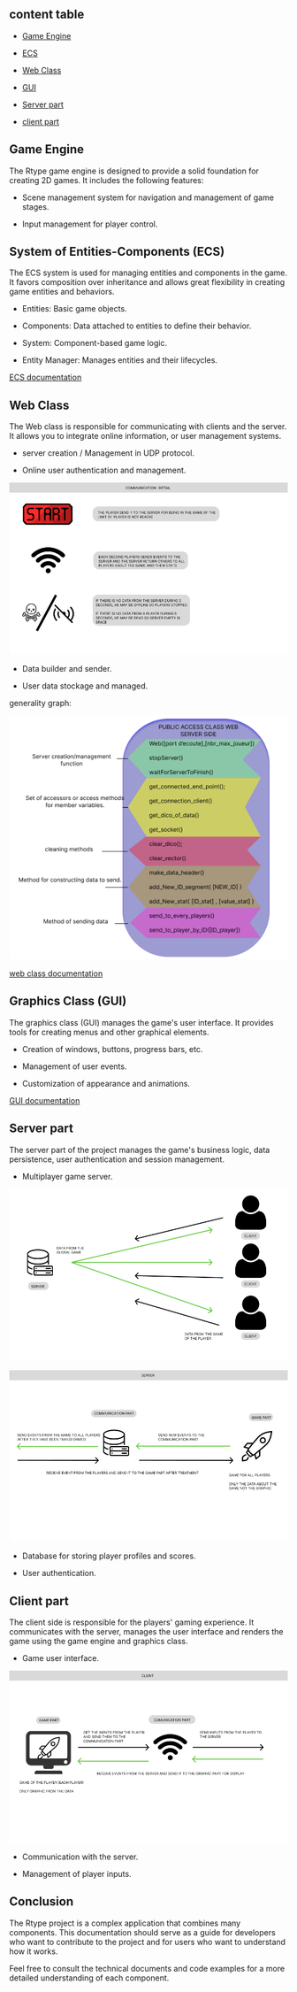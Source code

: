 ## content table

  

- [Game Engine](#section1)

  

- [ECS](#section2)

  

- [Web Class](#section3)

  

- [GUI](#section4)

  

- [Server part](#section5)

  

- [client part](#section6)

  
  

## <a name="section1"></a> Game Engine

  

The Rtype game engine is designed to provide a solid foundation for creating 2D games. It includes the following features:


- Scene management system for navigation and management of game stages.

- Input management for player control.


  

## <a name="section2"></a> System of Entities-Components (ECS)

  

The ECS system is used for managing entities and components in the game. It favors composition over inheritance and allows great flexibility in creating game entities and behaviors.

  
- Entities: Basic game objects.

- Components: Data attached to entities to define their behavior.

- System: Component-based game logic.

- Entity Manager: Manages entities and their lifecycles.

[ECS documentation](registry.md)

## <a name="section3"></a> Web Class

  

The Web class is responsible for communicating with clients and the server. It allows you to integrate online information, or user management systems.

  

- server creation / Management in UDP protocol.

- Online user authentication and management.

![graph multi player](src/Frame4.png)

- Data builder and sender.

- User data stockage and managed.

generality graph:

![graph de la partie publique de la classe](src/webclass.png)

[web class documentation](web.md)


## <a name="section4"></a> Graphics Class (GUI)

  

The graphics class (GUI) manages the game's user interface. It provides tools for creating menus and other graphical elements.
  

- Creation of windows, buttons, progress bars, etc.

- Management of user events.

- Customization of appearance and animations.


[GUI documentation](gui.md)
  

## <a name="section5"></a> Server part

  

The server part of the project manages the game's business logic, data persistence, user authentication and session management.

  

- Multiplayer game server.

![graph multi player1](src/Frame1.png)

![graph multi player2](src/Frame5.png)

- Database for storing player profiles and scores.

- User authentication.

  

## <a name="section6"></a> Client part

  

The client side is responsible for the players' gaming experience. It communicates with the server, manages the user interface and renders the game using the game engine and graphics class.

  

- Game user interface.

![graph multi player](src/Frame3.png)

- Communication with the server.

- Management of player inputs.

  

## Conclusion

  

The Rtype project is a complex application that combines many components. This documentation should serve as a guide for developers who want to contribute to the project and for users who want to understand how it works.

  

Feel free to consult the technical documents and code examples for a more detailed understanding of each component.